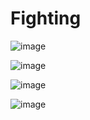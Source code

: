 # Fighting

![image](https://github.com/mythter/Fighting/assets/60883514/8d811611-0729-46ea-bd13-09d15d97e8a8)

![image](https://github.com/mythter/Fighting/assets/60883514/d9dd3ac8-9d71-49c2-98bc-1b5e31d66d00)

![image](https://github.com/mythter/Fighting/assets/60883514/2f7870e2-1365-444b-8a8e-522d9debbb40)

![image](https://github.com/mythter/Fighting/assets/60883514/16b42081-4478-480e-9b65-9c9dfbf45485)

